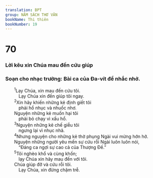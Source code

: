 ```yaml
---
translation: BPT
group: NĂM SÁCH THƠ VĂN
bookName: Thi thiên 
bookNumber: 19
---
```


<div class="title"><h1>70</h1><h3>Lời kêu xin Chúa mau đến cứu giúp</h3><h3>Soạn cho nhạc trưởng: Bài ca của Đa-vít để nhắc nhở.</h3></div>
<span class="verse thi_70_1">  <sup>1</sup>Lạy Chúa, xin mau đến cứu tôi.<br/>   Lạy Chúa xin đến giúp tôi ngay.<br/></span>
<span class="verse thi_70_2">  <sup>2</sup>Xin hãy khiến những kẻ định giết tôi<br/>   phải hổ nhục và nhuốc nhơ.<br/>  Nguyện những kẻ muốn hại tôi<br/>   phải bỏ chạy vì xấu hổ.<br/></span>
<span class="verse thi_70_3">  <sup>3</sup>Nguyện những kẻ chế giễu tôi<br/>   ngưng lại vì nhục nhã.<br/></span>
<span class="verse thi_70_4">  <sup>4</sup>Nhưng nguyện cho những kẻ thờ phụng Ngài vui mừng hớn hở.<br/>  Nguyện những người yêu mến sự cứu rỗi Ngài luôn luôn nói,<br/>   “Đáng ca ngợi sự cao cả của Thượng Đế.”<br/></span>
<span class="verse thi_70_5">  <sup>5</sup>Tôi nghèo khổ và cùng khốn;<br/>   lạy Chúa xin hãy mau đến với tôi.<br/>  Chúa giúp đỡ và cứu rỗi tôi.<br/>   Lạy Chúa, xin đừng chậm trễ.<br/></span>
